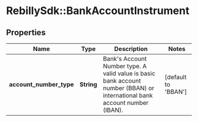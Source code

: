# RebillySdk::BankAccountInstrument

## Properties
Name | Type | Description | Notes
------------ | ------------- | ------------- | -------------
**account_number_type** | **String** | Bank&#x27;s Account Number type. A valid value is basic bank account number (BBAN) or international bank account number (IBAN). | [default to &#x27;BBAN&#x27;]

